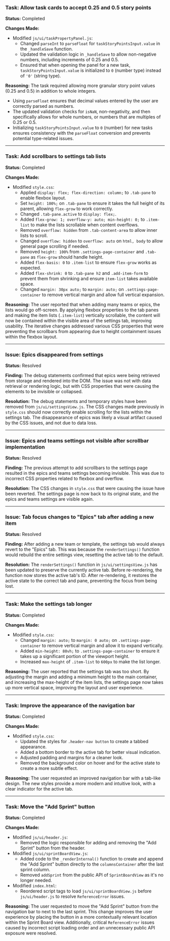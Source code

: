 ### Task: Allow task cards to accept 0.25 and 0.5 story points

**Status:** Completed

**Changes Made:**
- Modified `js/ui/taskPropertyPanel.js`:
    - Changed `parseInt` to `parseFloat` for `taskStoryPointsInput.value` in the `_handleSave` function.
    - Updated the validation logic in `_handleSave` to allow non-negative numbers, including increments of 0.25 and 0.5.
    - Ensured that when opening the panel for a new task, `taskStoryPointsInput.value` is initialized to `0` (number type) instead of `'0'` (string type).

**Reasoning:**
The task required allowing more granular story point values (0.25 and 0.5) in addition to whole integers.
- Using `parseFloat` ensures that decimal values entered by the user are correctly parsed as numbers.
- The updated validation checks for `isNaN`, non-negativity, and then specifically allows for whole numbers, or numbers that are multiples of 0.25 or 0.5.
- Initializing `taskStoryPointsInput.value` to `0` (number) for new tasks ensures consistency with the `parseFloat` conversion and prevents potential type-related issues.

---

### Task: Add scrollbars to settings tab lists

**Status:** Completed

**Changes Made:**
- Modified `style.css`:
    - Applied `display: flex; flex-direction: column;` to `.tab-pane` to enable flexbox layout.
    - Set `height: 100%;` on `.tab-pane` to ensure it takes the full height of its parent, allowing `flex-grow` to work correctly.
    - Changed `.tab-pane.active` to `display: flex;`.
    - Added `flex-grow: 1; overflow-y: auto; min-height: 0;` to `.item-list` to make the lists scrollable when content overflows.
    - Removed `overflow: hidden` from `.tab-content-area` to allow inner lists to scroll.
    - Changed `overflow: hidden` to `overflow: auto` on `html, body` to allow general page scrolling if needed.
    - Removed `height: 100%` from `.settings-page-container` and `.tab-pane` as `flex-grow` should handle height.
    - Added `flex-basis: 0` to `.item-list` to ensure `flex-grow` works as expected.
    - Added `flex-shrink: 0` to `.tab-pane h2` and `.add-item-form` to prevent them from shrinking and ensure `item-list` takes available space.
    - Changed `margin: 30px auto;` to `margin: auto;` on `.settings-page-container` to remove vertical margin and allow full vertical expansion.

**Reasoning:**
The user reported that when adding many teams or epics, the lists would go off-screen. By applying flexbox properties to the tab panes and making the item lists (`.item-list`) vertically scrollable, the content will now be contained within the visible area of the settings tab, improving usability. The iterative changes addressed various CSS properties that were preventing the scrollbars from appearing due to height containment issues within the flexbox layout.

---

### Issue: Epics disappeared from settings

**Status:** Resolved

**Finding:**
The debug statements confirmed that epics were being retrieved from storage and rendered into the DOM. The issue was not with data retrieval or rendering logic, but with CSS properties that were causing the elements to be invisible or collapsed.

**Resolution:**
The debug statements and temporary styles have been removed from `js/ui/settingsView.js`. The CSS changes made previously in `style.css` should now correctly enable scrolling for the lists within the settings tab. The disappearance of epics was likely a visual artifact caused by the CSS issues, and not due to data loss.

---

### Issue: Epics and teams settings not visible after scrollbar implementation

**Status:** Resolved

**Finding:**
The previous attempt to add scrollbars to the settings page resulted in the epics and teams settings becoming invisible. This was due to incorrect CSS properties related to flexbox and overflow.

**Resolution:**
The CSS changes in `style.css` that were causing the issue have been reverted. The settings page is now back to its original state, and the epics and teams settings are visible again.

---

### Issue: Tab focus changes to "Epics" tab after adding a new item

**Status:** Resolved

**Finding:**
After adding a new team or template, the settings tab would always revert to the "Epics" tab. This was because the `renderSettings()` function would rebuild the entire settings view, resetting the active tab to the default.

**Resolution:**
The `renderSettings()` function in `js/ui/settingsView.js` has been updated to preserve the currently active tab. Before re-rendering, the function now stores the active tab's ID. After re-rendering, it restores the active state to the correct tab and pane, preventing the focus from being lost.

---

### Task: Make the settings tab longer

**Status:** Completed

**Changes Made:**
- Modified `style.css`:
    - Changed `margin: auto;` to `margin: 0 auto;` on `.settings-page-container` to remove vertical margin and allow it to expand vertically.
    - Added `min-height: 80vh;` to `.settings-page-container` to ensure it takes up a significant portion of the viewport height.
    - Increased `max-height` of `.item-list` to `600px` to make the list longer.

**Reasoning:**
The user reported that the settings tab was too short. By adjusting the margin and adding a minimum height to the main container, and increasing the max-height of the item lists, the settings page now takes up more vertical space, improving the layout and user experience.

---

### Task: Improve the appearance of the navigation bar

**Status:** Completed

**Changes Made:**
- Modified `style.css`:
    - Updated the styles for `.header-nav button` to create a tabbed appearance.
    - Added a bottom border to the active tab for better visual indication.
    - Adjusted padding and margins for a cleaner look.
    - Removed the background color on hover and for the active state to create a more subtle effect.

**Reasoning:**
The user requested an improved navigation bar with a tab-like design. The new styles provide a more modern and intuitive look, with a clear indicator for the active tab.

---

### Task: Move the "Add Sprint" button

**Status:** Completed

**Changes Made:**
- Modified `js/ui/header.js`:
    - Removed the logic responsible for adding and removing the "Add Sprint" button from the header.
- Modified `js/ui/sprintBoardView.js`:
    - Added code to the `_renderInternal()` function to create and append the "Add Sprint" button directly to the `columnsContainer` after the last sprint column.
    - Removed `addSprint` from the public API of `SprintBoardView` as it's no longer needed.
- Modified `index.html`:
    - Reordered script tags to load `js/ui/sprintBoardView.js` before `js/ui/header.js` to resolve `ReferenceError` issues.

**Reasoning:**
The user requested to move the "Add Sprint" button from the navigation bar to next to the last sprint. This change improves the user experience by placing the button in a more contextually relevant location within the Sprint Board view. Additionally, critical `ReferenceError` issues caused by incorrect script loading order and an unnecessary public API exposure were resolved.
